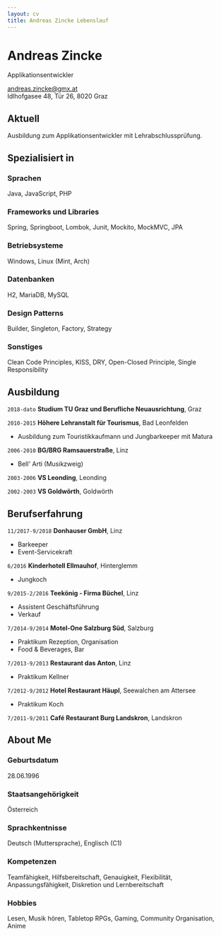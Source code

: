 ```yaml
---
layout: cv
title: Andreas Zincke Lebenslauf
---
```


# Andreas Zincke

Applikationsentwickler

<div id="webaddress">
<a href="andreas.zincke@gmx.at">andreas.zincke@gmx.at</a><br>
Idlhofgasee 48, Tür 26, 8020 Graz
</div>

## Aktuell

Ausbildung zum Applikationsentwickler mit Lehrabschlussprüfung.

## Spezialisiert in

### Sprachen

Java, JavaScript, PHP

### Frameworks und Libraries

Spring, Springboot, Lombok, Junit, Mockito, MockMVC, JPA

### Betriebsysteme

Windows, Linux (Mint, Arch)

### Datenbanken

H2, MariaDB, MySQL

### Design Patterns

Builder, Singleton, Factory, Strategy

### Sonstiges

Clean Code Principles, KISS, DRY, Open-Closed Principle, Single Responsibility

## Ausbildung

`2018-dato`
**Studium TU Graz und Berufliche Neuausrichtung**, Graz

`2010-2015`
**Höhere Lehranstalt für Tourismus**, Bad Leonfelden

- Ausbildung zum Touristikkaufmann und Jungbarkeeper mit Matura

`2006-2010`
**BG/BRG Ramsauerstraße**, Linz

- Bell' Arti (Musikzweig)

`2003-2006`
**VS Leonding**, Leonding

`2002-2003`
**VS Goldwörth**, Goldwörth

## Berufserfahrung

`11/2017-9/2018`
**Donhauser GmbH**, Linz

- Barkeeper
- Event-Servicekraft

`6/2016`
**Kinderhotell Ellmauhof**, Hinterglemm

- Jungkoch

`9/2015-2/2016`
**Teekönig - Firma Büchel**, Linz

- Assistent Geschäftsführung
- Verkauf

`7/2014-9/2014`
**Motel-One Salzburg Süd**, Salzburg

- Praktikum Rezeption, Organisation
- Food & Beverages, Bar

`7/2013-9/2013`
**Restaurant das Anton**, Linz

- Praktikum Kellner

`7/2012-9/2012`
**Hotel Restaurant Häupl**, Seewalchen am Attersee

- Praktikum Koch

`7/2011-9/2011`
**Café Restaurant Burg Landskron**, Landskron

## About Me


### Geburtsdatum

28.06.1996

### Staatsangehörigkeit

Österreich

### Sprachkentnisse

Deutsch (Muttersprache), Englisch (C1)

### Kompetenzen

Teamfähigkeit,
Hilfsbereitschaft,
Genauigkeit,
Flexibilität,
Anpassungsfähigkeit,
Diskretion und
Lernbereitschaft

### Hobbies

Lesen, Musik hören, Tabletop RPGs, Gaming, Community Organisation, Anime

<!-- ### Footer

Last updated: June 2025 -->
